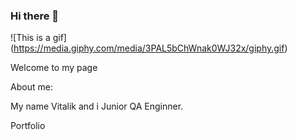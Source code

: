 ### Hi there 👋 
![This is a gif] 
(https://media.giphy.com/media/3PAL5bChWnak0WJ32x/giphy.gif)


Welcome to my page 

About me:

My name Vitalik and i Junior QA Enginner.

 
 Portfolio 


<!--
**Utalik/Utalik** is a ✨ _special_ ✨ repository because its `README.md` (this file) appears on your GitHub profile.

Here are some ideas to get you started:

- 🔭 I’m currently working on ...
- 🌱 I’m currently learning ...
- 👯 I’m looking to collaborate on ...
- 🤔 I’m looking for help with ...
- 💬 Ask me about ...
- 📫 How to reach me: ...
- 😄 Pronouns: ...
- ⚡ Fun fact: ...
-->
